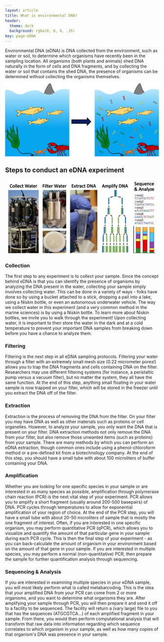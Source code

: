 ```yaml
---
layout: article
title: What is environmental DNA?
header:
  theme: dark
  background: rgba(0, 0, 0, .35)
key: page-eDNA
---
```



Environmental DNA (eDNA) is DNA collected from the environment, such as water or soil, to determine which organisms have recently been in the sampling location. All organisms (both plants and animals) shed DNA naturally in the form of cells and DNA fragments, and by collecting the water or soil that contains the shed DNA, the presence of organisms can be determined without collecting the organisms themselves. 

![eDNAVisual](/assets/images/OceaneDNA.png)

## Steps to conduct an eDNA experiment

![eDNASteps2](/assets/images/eDNASteps2.jpg)

### Collection

The first step to any experiment is to collect your sample. Since the concept behind eDNA is that you can identify the presence of organisms by analyzing the DNA present in the water, collecting your sample simply involves collecting water. This can be done in a variety of ways - folks have done so by using a bucket attached to a stick, dropping a pail into a lake, using a Niskin bottle, or even an autonomous underwater vehicle. The way we collect water in this experiment (and a very common method in the marine sciences) is by using a Niskin bottle. To learn more about Niskin bottles, we invite you to walk through the experiment! Upon collecting water, it is important to then store the water in the dark and at a cold temperature to prevent your important DNA samples from breaking down before you have a chance to analyze them.

### Filtering

Filtering is the next step in all eDNA sampling protocols. Filtering your water through a filter with an extremely small mesh size (0.22 micrometer pores!) allows you to trap the DNA fragments and cells containing DNA on the filter. Researchers may use different filtering systems (for instance, a peristaltic pump versus a vacuum filter), but no matter the system, they all have the same function. At the end of this step, anything small floating in your water sample is now trapped on your filter, which will be stored in the freezer until you extract the DNA off of the filter. 

### Extraction

Extraction is the process of removing the DNA from the filter. On your filter you may have DNA as well as other materials such as proteins or cell organelles. However, to analyze your sample, you only want the DNA that is present on your filter. DNA extraction methods not only remove the DNA from your filter, but also remove those unwanted items (such as proteins) from your sample. There are many methods by which you can perform an eDNA extraction, though common ones include using a phenol-chloroform method or a pre-defined kit from a biotechnology company. At the end of this step, you should have a small tube with about 100 microliters of buffer containing your DNA.

### Amplification

Whether you are looking for one specific species in your sample or are interested in as many species as possible, amplification through polymerase chain reaction (PCR) is the next vital step of your experiment. PCR allows you to amplify a short fragment (usually around 200-500 basepairs) of DNA. PCR cycles through temperatures to allow for exponential amplification of your region of choice. At the end of the PCR step, you will have a small tube with about 20-50 microliters of sample that is mostly the one fragment of interest. Often, if you are interested in one specific organism, you may perform quantitative PCR (qPCR), which allows you to visualize and quantify the amount of that particular gene in your sample during each PCR cycle. This is then the final step of your experiment - as you can back-calculate the amount of organism in your environment based on the amount of that gene in your sample. If you are interested in multiple species, you may perform a normal (non-quantitative) PCR, then prepare the sample for further quantification analysis through sequencing.

### Sequencing & Analysis

If you are interested in examining multiple species in your eDNA sample, you will most likely perform what is called metabarcoding. This is the idea that your amplified DNA from your PCR can come from 2 or more organisms, and you want to determine what organisms they are. After amplifying your sample through PCR, you will then prepare it and send it off to a facility to be sequenced. The facility will return a (vary large) file to you that has the sequences (ATGCGTCA...) of each amplified fragment in your sample. From there, you would then perform computational analysis that will transform that raw data into information regarding which sequence correlates to which organism in your sample, as well as how many copies of that organism's DNA was presence in your sample.


